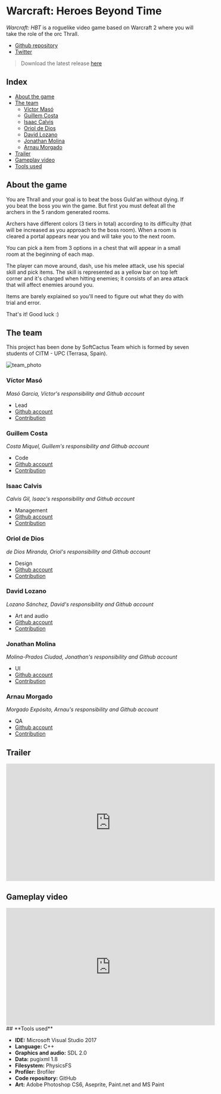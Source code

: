 
# **Warcraft: Heroes Beyond Time**

_Warcraft: HBT_ is a roguelike video game based on Warcraft 2 where you will take the role of the orc Thrall.

* [Github repository](https://github.com/SoftCactusTeam/Warcraft_Adventures)  
* [Twitter](https://twitter.com/SoftCactus_Team)
> Download the latest release [here]()

## **Index**

- [About the game](https://softcactusteam.github.io/Warcraft-Heroes-Beyond-Time/#about-the-game)
- [The team](https://softcactusteam.github.io/Warcraft-Heroes-Beyond-Time/#the-team)
    - [Víctor Masó](https://softcactusteam.github.io/Warcraft-Heroes-Beyond-Time/#víctor-masó)
    - [Guillem Costa](https://softcactusteam.github.io/Warcraft-Heroes-Beyond-Time/#guillem-costa)
    - [Isaac Calvis](https://softcactusteam.github.io/Warcraft-Heroes-Beyond-Time/#isaac-calvis)
    - [Oriol de Dios](https://softcactusteam.github.io/Warcraft-Heroes-Beyond-Time/#oriol-de-dios)
    - [David Lozano](https://softcactusteam.github.io/Warcraft-Heroes-Beyond-Time/#david-lozano)
    - [Jonathan Molina](https://softcactusteam.github.io/Warcraft-Heroes-Beyond-Time/#jonathan-molina)
    - [Arnau Morgado](https://softcactusteam.github.io/Warcraft-Heroes-Beyond-Time/#arnau-morgado)
- [Trailer](https://softcactusteam.github.io/Warcraft-Heroes-Beyond-Time/#trailer)
- [Gameplay video](https://softcactusteam.github.io/Warcraft-Heroes-Beyond-Time/#gameplay-video)
- [Tools used](https://softcactusteam.github.io/Warcraft-Heroes-Beyond-Time/#tools-used)

## **About the game**  

You are Thrall and your goal is to beat the boss Guld'an without dying. If you beat the boss you win the game. But first you must defeat all the archers in the 5 random generated rooms.

Archers have different colors (3 tiers in total) according to its difficulty (that will be increased as you approach to the boss room). When a room is cleared a portal appears near you and will take you to the next room. 

You can pick a item from 3 options in a chest that will appear in a small room at the beginning of each map. 

The player can move around, dash, use his melee attack, use his special skill and pick items. The skill is represented as a yellow bar on top left corner and it's charged when hitting enemies; it consists of an area attack that will affect enemies around you.

Items are barely explained so you'll need to figure out what they do with trial and error.

That's it! Good luck :)


## **The team**

This project has been done by SoftCactus Team which is formed by seven students of CITM - UPC (Terrasa, Spain). 

![team_photo](https://user-images.githubusercontent.com/25589509/40356493-7b4dbf6c-5db9-11e8-8229-431bc2018c91.jpeg)


### Víctor Masó

_Masó Garcia, Víctor's responsibility and Github account_  

* Lead  
* [Github account](https://github.com/nintervik)
* [Contribution](https://softcactusteam.github.io/Warcraft-Heroes-Beyond-Time/victor_contribution)


### Guillem Costa

_Costa Miquel, Guillem's responsibility and Github account_  

* Code  
* [Github account](https://github.com/DatBeQuiet)  
* [Contribution](https://softcactusteam.github.io/Warcraft-Heroes-Beyond-Time/guillem_contribution)


### Isaac Calvis

_Calvis Gil, Isaac's responsibility and Github account_  

* Management  
* [Github account](https://github.com/isaaccalvis)
* [Contribution](https://softcactusteam.github.io/Warcraft-Heroes-Beyond-Time/isaac_contribution)


### Oriol de Dios

_de Dios Miranda, Oriol's responsibility and Github account_  
 
* Design  
* [Github account](https://github.com/orioldedios)  
* [Contribution](https://softcactusteam.github.io/Warcraft-Heroes-Beyond-Time/oriol_contribution)


### David Lozano

_Lozano Sánchez, David's responsibility and Github account_  

* Art and audio  
* [Github account](https://github.com/DavidTheMaaster) 
* [Contribution](https://softcactusteam.github.io/Warcraft-Heroes-Beyond-Time/david_contribution)


### Jonathan Molina

_Molina-Prados Ciudad, Jonathan's responsibility and Github account_  

* UI  
* [Github account](https://github.com/Jony635)  
* [Contribution](https://softcactusteam.github.io/Warcraft-Heroes-Beyond-Time/jonathan_contribution)


### Arnau Morgado

_Morgado Expósito, Arnau's responsibility and Github account_  

* QA  
* [Github account](https://github.com/morgadoCV) 
* [Contribution](https://softcactusteam.github.io/Warcraft-Heroes-Beyond-Time/arnau_contribution)


## **Trailer**
<iframe width="560" height="315" src="https://www.youtube.com/embed/V5RyEadOXCY" frameborder="0" allow="autoplay; encrypted-media" allowfullscreen></iframe>

## **Gameplay video**

<iframe width="560" height="315" src="https://www.youtube.com/embed/V5RyEadOXCY" frameborder="0" allow="autoplay; encrypted-media" allowfullscreen></iframe>
## **Tools used**  

* **IDE:** Microsoft Visual Studio 2017  
* **Language:** C++  
* **Graphics and audio:** SDL 2.0  
* **Data:** pugixml 1.8  
* **Filesystem:** PhysicsFS
* **Profiler:** Brofiler  
* **Code repository:** GitHub  
* **Art:** Adobe Photoshop CS6, Aseprite, Paint.net and MS Paint 
